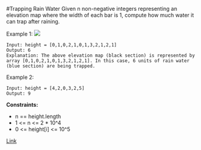 #Trapping Rain Water
Given n non-negative integers representing an elevation map where the width of each bar is 1, compute how much water it can trap after raining.

Example 1:
![](https://assets.leetcode.com/uploads/2018/10/22/rainwatertrap.png)
```
Input: height = [0,1,0,2,1,0,1,3,2,1,2,1]
Output: 6
Explanation: The above elevation map (black section) is represented by array [0,1,0,2,1,0,1,3,2,1,2,1]. In this case, 6 units of rain water (blue section) are being trapped.
```

Example 2:
```
Input: height = [4,2,0,3,2,5]
Output: 9
```

**Constraints:**

- n == height.length
- 1 <= n <= 2 * 10^4
- 0 <= height[i] <= 10^5

[Link](https://leetcode.com/problems/trapping-rain-water/)